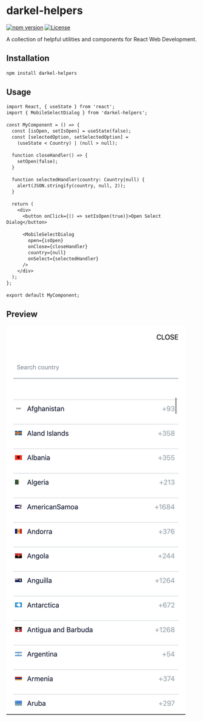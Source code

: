 # darkel-helpers

[![npm version](https://badge.fury.io/js/darkel-helpers.svg)](https://www.npmjs.com/package/darkel-helpers)
[![License](https://img.shields.io/badge/license-MIT-blue.svg)](https://github.com/your-username/darkel-helpers/blob/main/LICENSE)

A collection of helpful utilities and components for React Web Development.

## Installation

```bash
npm install darkel-helpers
```

## Usage

```tsx
import React, { useState } from 'react';
import { MobileSelectDialog } from 'darkel-helpers';

const MyComponent = () => {
  const [isOpen, setIsOpen] = useState(false);
  const [selectedOption, setSelectedOption] =
    (useState < Country) | (null > null);

  function closeHandler() => {
    setOpen(false);
  }

  function selectedHandler(country: Country|null) {
    alert(JSON.stringify(country, null, 2));
  }

  return (
    <div>
      <button onClick={() => setIsOpen(true)}>Open Select Dialog</button>

      <MobileSelectDialog
        open={isOpen}
        onClose={closeHandler}
        country={null}
        onSelect={selectedHandler}
      />
    </div>
  );
};

export default MyComponent;
```

## Preview

![MobileSelectDialog](src/assets/images/country-select-screenshot.png)
